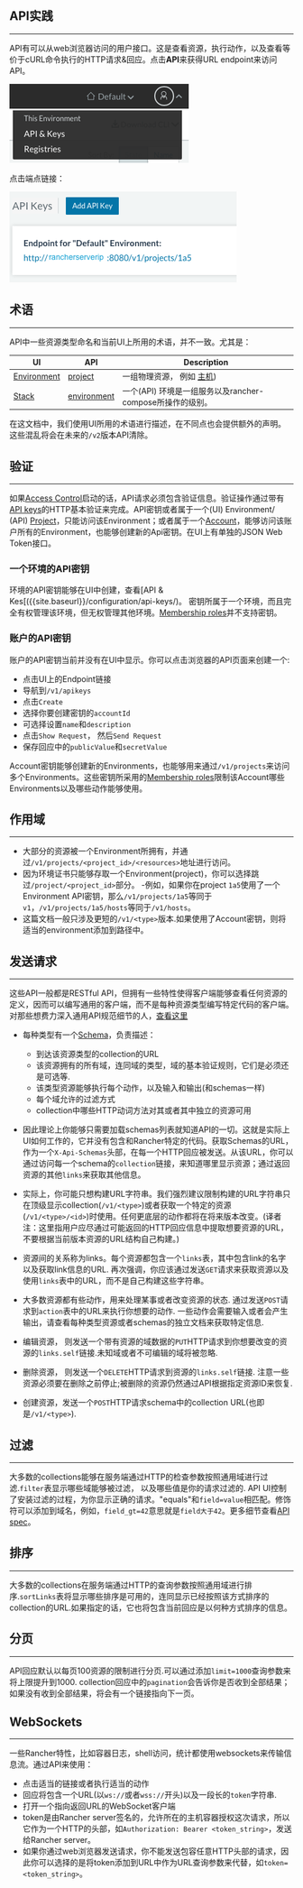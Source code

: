 ## API实践
---

API有可以从web浏览器访问的用户接口。这是查看资源，执行动作，以及查看等价于cURL命令执行的HTTP请求&回应。点击**API**来获得URL endpoint来访问API。

![User menu](/images/apikeys.png)

点击端点链接：

![Endpoint link](/images/api_endpoint.png)

## 术语
---

API中一些资源类型命名和当前UI上所用的术语，并不一致。尤其是：

| UI | API | Description |
|----|-----|-------------|
| [Environment]({{site.baseurl}}/configuration/environments/) | [project]({{site.baseurl}}/api/api-resources/project) | 一组物理资源， 例如 [主机]({{site.baseurl}}/api/api-resources/host)) |
| [Stack]({{site.baseurl}}/rancher-ui/applications/stacks/) | [environment]({{site.baseurl}}/api/api-resources/environment) | 一个(API) 环境是一组服务以及rancher-compose所操作的级别。 |

在这文档中，我们使用UI所用的术语进行描述，在不同点也会提供额外的声明。这些混乱将会在未来的`/v2`版本API清除。

## 验证
---

如果[Access Control]({{site.baseurl}}/configuration/access-control/)启动的话，API请求必须包含验证信息。验证操作通过带有[API keys]({{site.baseurl}}/api/api-resources/apikey)的HTTP基本验证来完成。API密钥或者属于一个(UI) Environment/ (API) [Project]({{site.baseurl}}/api/api-resources/project})，只能访问该Environment；或者属于一个[Account]({{site.baseurl}}/api/api-resource/account)，能够访问该账户所有的Environment，也能够创建新的Api密钥。在UI上有单独的JSON Web Token接口。

### 一个环境的API密钥


环境的API密钥能够在UI中创建，查看[API & Kes[({{site.baseurl}}/configuration/api-keys/)。 密钥所属于一个环境，而且完全有权管理该环境，但无权管理其他环境。[Membership roles]({{site.baseurl}}/configuration/environments/#membership-roles)并不支持密钥。

### 账户的API密钥

账户的API密钥当前并没有在UI中显示。你可以点击浏览器的API页面来创建一个:

  - 点击UI上的Endpoint链接
  - 导航到`/v1/apikeys`
  - 点击`Create`
  - 选择你要创建密钥的`accountId`
  - 可选择设置`name`和`description`
  - 点击`Show Request`， 然后`Send Request`
  - 保存回应中的`publicValue`和`secretValue`

Account密钥能够创建新的Environments，也能够用来通过`/v1/projects`来访问多个Environments。这些密钥所采用的[Membership roles]({{site.baseurl}}/configuration/environments/$membership-roles)限制该Account哪些Environments以及哪些动作能够使用。

## 作用域
---

- 大部分的资源被一个Environment所拥有，并通过`/v1/projects/<project_id>/<resources>`地址进行访问。
- 因为环境证书只能够存取一个Environment(project)，你可以选择跳过`/project/<project_id>`部分。
-例如，如果你在project `1a5`使用了一个Environment API密钥，那么`/v1/projects/1a5`等同于`v1`，`/v1/projects/1a5/hosts`等同于`/v1/hosts`。
- 这篇文档一般只涉及更短的`/v1/<type>`版本.如果使用了Account密钥，则将适当的environment添加到路径中。

## 发送请求
---

这些API一般都是RESTful API，但拥有一些特性使得客户端能够查看任何资源的定义，因而可以编写通用的客户端，而不是每种资源类型编写特定代码的客户端。对那些想费力深入通用API规范细节的人，[查看这里](https://github.com/rancher/api-spec/blob/master/specification.md)

- 每种类型有一个[Schema]({{site.baseurl}}/api/api/resources/schema/)，负责描述：
  - 到达该资源类型的collection的URL
  - 该资源拥有的所有域，连同域的类型，域的基本验证规则，它们是必须还是可选等.
  - 该类型资源能够执行每个动作，以及输入和输出(和schemas一样)
  - 每个域允许的过滤方式
  - collection中哪些HTTP动词方法对其或者其中独立的资源可用

- 因此理论上你能够只需要加载schemas列表就知道API的一切。这就是实际上UI如何工作的，它并没有包含和Rancher特定的代码。获取Schemas的URL，作为一个`X-Api-Schemas`头部，在每一个HTTP回应被发送。从该URL，你可以通过访问每一个schema的`collection`链接，来知道哪里显示资源；通过返回资源的其他`links`来获取其他信息。

- 实际上，你可能只想构建URL字符串。我们强烈建议限制构建的URL字符串只在顶级显示collection(`/v1/<type>`)或者获取一个特定的资源(`/v1/<type>/<id>`)时使用。任何更底层的动作都将在将来版本改变。(译者注：这里指用户应尽通过可能返回的HTTP回应信息中提取想要资源的URL，不要根据当前版本资源的URL结构自己构建。)

- 资源间的关系称为links。每个资源都包含一个`links`表，其中包含link的名字以及获取link信息的URL. 再次强调，你应该通过发送`GET`请求来获取资源以及使用`links`表中的URL，而不是自己构建这些字符串。

- 大多数资源都有些动作，用来处理某事或者改变资源的状态. 通过发送`POST`请求到`action`表中的URL来执行你想要的动作. 一些动作会需要输入或者会产生输出，请查看每种类型资源或者schemas的独立文档来获取特定信息.

- 编辑资源， 则发送一个带有资源的域数据的`PUT`HTTP请求到你想要改变的资源的`links.self`链接.未知域或者不可编辑的域将被忽略.

- 删除资源， 则发送一个`DELETE`HTTP请求到资源的`links.self`链接. 注意一些资源必须要在删除之前停止;被删除的资源仍然通过API根据指定资源ID来恢复.

- 创建资源，发送一个`POST`HTTP请求schema中的collection URL(也即是`/v1/<type>`).

## 过滤
---

大多数的collections能够在服务端通过HTTP的检查参数按照通用域进行过滤.`filter`表显示哪些域能够被过滤， 以及哪些值是你的请求过滤的. API UI控制了安装过滤的过程，为你显示正确的请求。"equals"和`field=value`相匹配。修饰符可以添加到域名，例如，`field_gt=42`意思就是`field大于42`。更多细节查看[API spec](https://github.com/rancher/api-spec/blob/master/specification.md#filtering)。

## 排序
---

大多数的collections在服务端通过HTTP的查询参数按照通用域进行排序.`sortLinks`表将显示哪些排序是可用的，连同显示已经按照该方式排序的collection的URL.如果指定的话，它也将包含当前回应是以何种方式排序的信息。

## 分页
---

API回应默认以每页100资源的限制进行分页.可以通过添加`limit=1000`查询参数来将上限提升到1000. collection回应中的`pagination`会告诉你是否收到全部结果；如果没有收到全部结果，将会有一个链接指向下一页。

## WebSockets
---

一些Rancher特性，比如容器日志，shell访问，统计都使用websockets来传输信息流。通过API来使用：

  - 点击适当的链接或者执行适当的动作
  - 回应将包含一个URL(以`ws://`或者`wss://`开头)以及一段长的`token`字符串.
  - 打开一个指向返回URL的WebSocket客户端
  - token是由Rancher server签名的，允许所在的主机容器授权这次请求，所以它作为一个HTTP的头部，如`Authorization: Bearer <token_string>`，发送给Rancher server。
  - 如果你通过web浏览器发送请求，你不能发送包容任意HTTP头部的请求，因此你可以选择的是将token添加到URL中作为URL查询参数来代替，如`token=<token_string>`。
